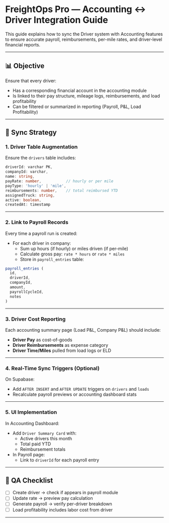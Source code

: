 
# FreightOps Pro — Accounting ↔ Driver Integration Guide

This guide explains how to sync the Driver system with Accounting features to ensure accurate payroll, reimbursements, per-mile rates, and driver-level financial reports.

---

## 📊 Objective

Ensure that every driver:
- Has a corresponding financial account in the accounting module
- Is linked to their pay structure, mileage logs, reimbursements, and load profitability
- Can be filtered or summarized in reporting (Payroll, P&L, Load Profitability)

---

## 🔁 Sync Strategy

### 1. Driver Table Augmentation

Ensure the `drivers` table includes:
```ts
driverId: varchar PK,
companyId: varchar,
name: string,
payRate: number,           // hourly or per mile
payType: 'hourly' | 'mile',
reimbursements: number,    // total reimbursed YTD
assignedTruck: string,
active: boolean,
createdAt: timestamp
```

---

### 2. Link to Payroll Records

Every time a payroll run is created:
- For each driver in company:
  - Sum up hours (if hourly) or miles driven (if per-mile)
  - Calculate gross pay: `rate * hours` or `rate * miles`
  - Store in `payroll_entries` table:
```ts
payroll_entries (
  id,
  driverId,
  companyId,
  amount,
  payrollCycleId,
  notes
)
```

---

### 3. Driver Cost Reporting

Each accounting summary page (Load P&L, Company P&L) should include:
- **Driver Pay** as cost-of-goods
- **Driver Reimbursements** as expense category
- **Driver Time/Miles** pulled from load logs or ELD

---

### 4. Real-Time Sync Triggers (Optional)

On Supabase:
- Add `AFTER INSERT` and `AFTER UPDATE` triggers on `drivers` and `loads`
- Recalculate payroll previews or accounting dashboard stats

---

### 5. UI Implementation

In Accounting Dashboard:
- Add `Driver Summary Card` with:
  - Active drivers this month
  - Total paid YTD
  - Reimbursement totals
- In Payroll page:
  - Link to `driverId` for each payroll entry

---

## 🧪 QA Checklist

- [ ] Create driver → check if appears in payroll module
- [ ] Update rate → preview pay calculation
- [ ] Generate payroll → verify per-driver breakdown
- [ ] Load profitability includes labor cost from driver

---
